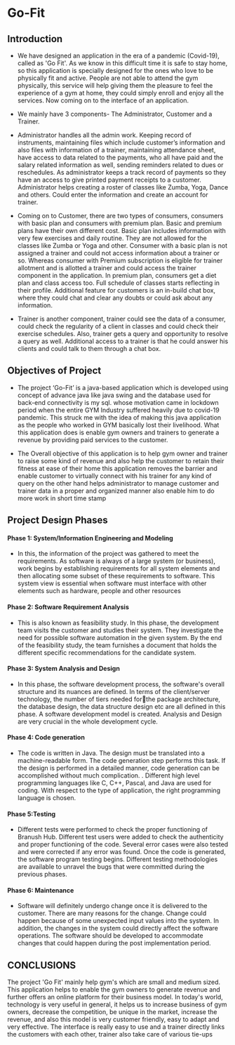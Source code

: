 # Go-Fit

## Introduction
* We have designed an application in the era of a pandemic (Covid-19), called as 'Go Fit'. As
we know in this difficult time it is safe to stay home, so this application is specially designed
for the ones who love to be physically fit and active. People are not able to attend the gym
physically, this service will help giving them the pleasure to feel the experience of a gym at
home, they could simply enroll and enjoy all the services. Now coming on to the interface of
an application.

* We mainly have 3 components- The Administrator, Customer and a Trainer.

* Administrator handles all the admin work. Keeping record of instruments, maintaining files
which include customer’s information and also files with information of a trainer,
maintaining attendance sheet, have access to data related to the payments, who all have paid
and the salary related information as well, sending reminders related to dues or reschedules.
As administrator keeps a track record of payments so they have an access to give printed
payment receipts to a customer. Administrator helps creating a roster of classes like Zumba,
Yoga, Dance and others. Could enter the information and create an account for trainer.

* Coming on to Customer, there are two types of consumers, consumers with basic plan and
consumers with premium plan. Basic and premium plans have their own different cost. Basic
plan includes information with very few exercises and daily routine. They are not allowed for
the classes like Zumba or Yoga and other. Consumer with a basic plan is not assigned a
trainer and could not access information about a trainer or so. Whereas consumer with
Premium subscription is eligible for trainer allotment and is allotted a trainer and could
access the trainer component in the application. In premium plan, consumers get a diet plan
and class access too. Full schedule of classes starts reflecting in their profile. Additional
feature for customers is an in-build chat box, where they could chat and clear any doubts or
could ask about any information.

* Trainer is another component, trainer could see the data of a consumer, could check the
regularity of a client in classes and could check their exercise schedules. Also, trainer gets a
query and opportunity to resolve a query as well. Additional access to a trainer is that he
could answer his clients and could talk to them through a chat box.

## Objectives of Project

* The project ‘Go-Fit’ is a java-based application which is developed using concept of advance java like java swing and the database used for back-end connectivity is my sql. whose motivation came in lockdown period when the entire GYM Industry suffered heavily due to covid-19 pandemic. This struck me with the idea of making this java application as the people who worked in GYM basically lost their livelihood. What this application does is enable gym owners and trainers to generate a revenue by providing paid services to the customer. 

* The Overall objective of this application is to help gym owner and trainer to raise some kind of revenue and also help the customer to retain their fitness at ease of their home this application removes the barrier and enable customer to virtually connect with his trainer for any kind of query on the other hand helps administrator to manage customer and trainer data in a proper and organized manner also enable him to do more work in short time stamp 


## Project Design Phases

#### Phase 1: System/Information Engineering and Modeling

* In this, the information of the project was gathered to meet the requirements. As software is always of a large system (or business), work begins by establishing requirements   for all system elements and then allocating some subset of these requirements to software. This system view is essential when software must interface with other elements such as hardware, people and other resources

#### Phase 2: Software Requirement Analysis

* This is also known as feasibility study. In this phase, the development team visits the customer and studies their system. They investigate the need for possible software automation in the given system. By the end of the feasibility study, the team furnishes a document that holds the different specific recommendations for the candidate system. 

#### Phase 3: System Analysis and Design 

* In this phase, the software development process, the software's overall structure and its nuances are defined. In terms of the client/server technology, the number of tiers needed forthe package architecture, the database design, the data structure design etc are all defined in this phase. A software development model is created. Analysis and Design are very crucial in the whole development cycle. 

#### Phase 4: Code generation

* The code is written in Java. The design must be translated into a machine-readable form. The code generation step performs this task. If the design is performed in a detailed manner, code generation can be accomplished without much complication. . Different high level programming languages like C, C++, Pascal, and Java are used for coding. With respect to the type of application, the right programming language is chosen.

#### Phase 5:Testing

* Different tests were performed to check the proper functioning of Branush Hub. Different test users were added to check the authenticity and proper functioning of the code. Several error cases were also tested and were corrected if any error was found. Once the code is generated, the software program testing begins. Different testing methodologies are available to unravel the bugs that were committed during the previous phases.

#### Phase 6: Maintenance

* Software will definitely undergo change once it is delivered to the customer. There are many reasons for the change. Change could happen because of some unexpected input values into the system. In addition, the changes in the system could directly affect the software operations. The software should be developed to accommodate changes that could happen during the post implementation period.


## CONCLUSIONS 
The project 'Go Fit' mainly help gym's which are small and medium sized. This application helps to enable the gym owners to generate revenue and further offers an online platform for their business model.
In today's world, technology is very useful in general, it helps us to increase business of gym owners, decrease the competition, be unique in the market, increase the revenue, and also this model is very customer friendly, easy to adapt and very effective.
The interface is really easy to use and a trainer directly links the customers with each other,
trainer also take care of various tie-ups

